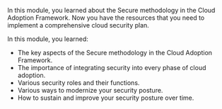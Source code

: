 In this module, you learned about the Secure methodology in the Cloud Adoption Framework. Now you have the resources that you need to implement a comprehensive cloud security plan.

In this module, you learned:

- The key aspects of the Secure methodology in the Cloud Adoption Framework.
- The importance of integrating security into every phase of cloud adoption.
- Various security roles and their functions.
- Various ways to modernize your security posture.
- How to sustain and improve your security posture over time.
